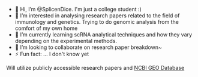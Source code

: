 - 👋 Hi, I’m @SplicenDice. I'm just a college student :)
- 👀 I’m interested in analysing research papers related to the field of immunology and genetics. Trying to do genomic analysis from the comfort of my own home
- 🌱 I’m currently learning scRNA analytical techniques and how they vary depending on the experimental methods.
- 💞️ I’m looking to collaborate on research paper breakdown~
- ⚡ Fun fact: ... I don't know yet

Will utilize publicly accessible research papers and [NCBI GEO Database](https://www.ncbi.nlm.nih.gov/geo/)
